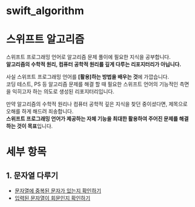 # swift_algorithm   
# 스위프트 알고리즘     
  
       
스위프트 프로그래밍 언어로 알고리즘 문제 풀이에 필요한 지식을 공부합니다.   
**알고리즘의 수학적 원리, 컴퓨터 공학적 원리를 깊게 다루는 리포지터리가 아닙니다.**   
      
사실 스위프트 프로그래밍 언어를 **[활용]하는 방법을 배우는 것**에 가깝습니다.    
코딩 테스트, PS 등 알고리즘 문제를 해결 할 때 필요한 스위프트 언어의 기능적인 측면을 익히고자 하는 의도로 생성된 리포지터리입니다.   
    
만약 알고리즘의 수학적 원리나 컴퓨터 공학적 깊은 지식을 찾던 중이셨다면, 제목으로 오해를 하게 해드려 죄송합니다.   
**스위프트 프로그래밍 언어가 제공하는 자체 기능을 최대한 활용하여 주어진 문제를 해결하는 것이 목표**입니다.   
       
       
    
    
# 세부 항목
## 1. 문자열 다루기   
+ [문자열에 중복된 문자가 있는지 확인하기](https://github.com/Haedong-Jeon/swift_algorithm/blob/master/%EC%A4%91%EB%B3%B5_%EB%AC%B8%EC%9E%90%EA%B0%80_%EC%9E%88%EB%8A%94%EC%A7%80_%ED%8C%90%EB%B3%84%ED%95%98%EA%B8%B0.md)   
+ [입력된 문자열이 회문인지 확인하기](https://github.com/Haedong-Jeon/swift_algorithm/blob/master/%EB%AC%B8%EC%9E%90%EC%97%B4%EC%9D%B4_%ED%9A%8C%EB%AC%B8%EC%9D%B8%EC%A7%80_%ED%8C%90%EB%B3%84%ED%95%98%EA%B8%B0.md)
